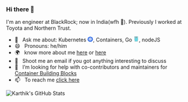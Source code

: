 ### Hi there 👋

<!--
**gkarthiks/gkarthiks** is a ✨ _special_ ✨ repository because its `README.md` (this file) appears on your GitHub profile.

Here are some ideas to get you started:

- 🔭 I’m currently working on ...
- 🌱 I’m currently learning ...
- 👯 I’m looking to collaborate on ...
- 🤔 I’m looking for help with ...
- 💬 Ask me about ...
- 📫 How to reach me: ...
- 😄 Pronouns: ...
- ⚡ Fun fact: ...
-->


I'm an engineer at BlackRock; now in India(wfh 🏡). Previously I worked at Toyota and Northern Trust.

* 💬&nbsp;&nbsp;&nbsp;Ask me about: Kubernetes <img src="./kubernetes.png" width="15">, Containers, Go <img src="./golang.png" width="15">, nodeJS
* 😄&nbsp;&nbsp;&nbsp;Pronouns: he/him
* 🌍&nbsp;&nbsp;&nbsp;know more about me [here](https://about.me/karthikeyangovindaraj) or [here](https://karthikeyan-govindaraj.netlify.app/)
* 📧&nbsp;&nbsp;&nbsp;Shoot me an email if you got anything interesting to discuss
* 🤔&nbsp;&nbsp;&nbsp;I’m looking for help with co-contributors and maintainers for [Container Building Blocks](https://github.com/Container-Building-Blocks/)
* 📫&nbsp;&nbsp;&nbsp;To reach me [click here](https://karthikeyan-govindaraj.netlify.app/#contact)


![Karthik's GitHub Stats](https://github-readme-stats.vercel.app/api?username=gkarthiks&show_icons=true)
